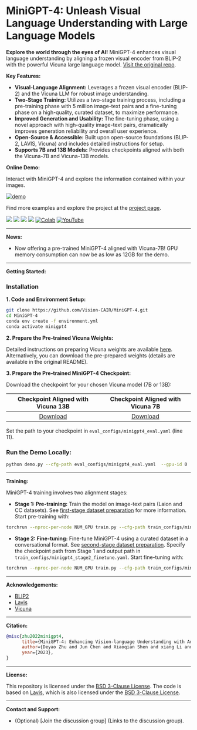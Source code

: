 # MiniGPT-4: Unleash Visual Language Understanding with Large Language Models

**Explore the world through the eyes of AI!** MiniGPT-4 enhances visual language understanding by aligning a frozen visual encoder from BLIP-2 with the powerful Vicuna large language model.  [Visit the original repo](https://github.com/RiseInRose/MiniGPT-4-ZH).

**Key Features:**

*   **Visual-Language Alignment:** Leverages a frozen visual encoder (BLIP-2) and the Vicuna LLM for robust image understanding.
*   **Two-Stage Training:** Utilizes a two-stage training process, including a pre-training phase with 5 million image-text pairs and a fine-tuning phase on a high-quality, curated dataset, to maximize performance.
*   **Improved Generation and Usability:** The fine-tuning phase, using a novel approach with high-quality image-text pairs, dramatically improves generation reliability and overall user experience.
*   **Open-Source & Accessible:**  Built upon open-source foundations (BLIP-2, LAVIS, Vicuna) and includes detailed instructions for setup.
*   **Supports 7B and 13B Models:**  Provides checkpoints aligned with both the Vicuna-7B and Vicuna-13B models.

**Online Demo:**

Interact with MiniGPT-4 and explore the information contained within your images.

[![demo](figs/online_demo.png)](https://minigpt-4.github.io)

Find more examples and explore the project at the [project page](https://minigpt-4.github.io).

<a href='https://minigpt-4.github.io'><img src='https://img.shields.io/badge/Project-Page-Green'></a>  <a href='MiniGPT_4.pdf'><img src='https://img.shields.io/badge/Paper-PDF-red'></a> <a href='https://huggingface.co/spaces/Vision-CAIR/minigpt4'><img src='https://img.shields.io/badge/%F0%9F%A4%97%20Hugging%20Face-Spaces-blue'></a> <a href='https://huggingface.co/Vision-CAIR/MiniGPT-4'><img src='https://img.shields.io/badge/%F0%9F%A4%97%20Hugging%20Face-Model-blue'></a> [![Colab](https://colab.research.google.com/assets/colab-badge.svg)](https://colab.research.google.com/drive/1OK4kYsZphwt5DXchKkzMBjYF6jnkqh4R?usp=sharing) [![YouTube](https://badges.aleen42.com/src/youtube.svg)](https://www.youtube.com/watch?v=__tftoxpBAw&feature=youtu.be)

---

**News:**

*   Now offering a pre-trained MiniGPT-4 aligned with Vicuna-7B! GPU memory consumption can now be as low as 12GB for the demo.

---

**Getting Started:**

### Installation

**1. Code and Environment Setup:**

```bash
git clone https://github.com/Vision-CAIR/MiniGPT-4.git
cd MiniGPT-4
conda env create -f environment.yml
conda activate minigpt4
```

**2. Prepare the Pre-trained Vicuna Weights:**

Detailed instructions on preparing Vicuna weights are available [here](PrepareVicuna.md).  Alternatively, you can download the pre-prepared weights (details are available in the original README).

**3. Prepare the Pre-trained MiniGPT-4 Checkpoint:**

Download the checkpoint for your chosen Vicuna model (7B or 13B):

|                                Checkpoint Aligned with Vicuna 13B                                |                               Checkpoint Aligned with Vicuna 7B                                |
|:------------------------------------------------------------------------------------------------:|:----------------------------------------------------------------------------------------------:
 [Download](https://drive.google.com/file/d/1a4zLvaiDBr-36pasffmgpvH5P7CKmpze/view?usp=share_link) | [Download](https://drive.google.com/file/d/1RY9jV0dyqLX-o38LrumkKRh6Jtaop58R/view?usp=sharing)

Set the path to your checkpoint in `eval_configs/minigpt4_eval.yaml` (line 11).

### Run the Demo Locally:

```bash
python demo.py --cfg-path eval_configs/minigpt4_eval.yaml  --gpu-id 0
```

---

**Training:**

MiniGPT-4 training involves two alignment stages:

*   **Stage 1: Pre-training:** Train the model on image-text pairs (Laion and CC datasets).  See [first-stage dataset preparation](dataset/README_1_STAGE.md) for more information. Start pre-training with:

```bash
torchrun --nproc-per-node NUM_GPU train.py --cfg-path train_configs/minigpt4_stage1_pretrain.yaml
```

*   **Stage 2: Fine-tuning:** Fine-tune MiniGPT-4 using a curated dataset in a conversational format.  See [second-stage dataset preparation](dataset/README_2_STAGE.md). Specify the checkpoint path from Stage 1 and output path in `train_configs/minigpt4_stage2_finetune.yaml`. Start fine-tuning with:

```bash
torchrun --nproc-per-node NUM_GPU train.py --cfg-path train_configs/minigpt4_stage2_finetune.yaml
```

---

**Acknowledgements:**

*   [BLIP2](https://huggingface.co/docs/transformers/main/model_doc/blip-2)
*   [Lavis](https://github.com/salesforce/LAVIS)
*   [Vicuna](https://github.com/lm-sys/FastChat)

---

**Citation:**

```bibtex
@misc{zhu2022minigpt4,
      title={MiniGPT-4: Enhancing Vision-language Understanding with Advanced Large Language Models}, 
      author={Deyao Zhu and Jun Chen and Xiaoqian Shen and xiang Li and Mohamed Elhoseiny},
      year={2023},
}
```

---

**License:**

This repository is licensed under the [BSD 3-Clause License](LICENSE.md). The code is based on [Lavis](https://github.com/salesforce/LAVIS), which is also licensed under the [BSD 3-Clause License](LICENSE_Lavis.md).

---

**Contact and Support:**

*   (Optional) [Join the discussion group] (Links to the discussion group).
